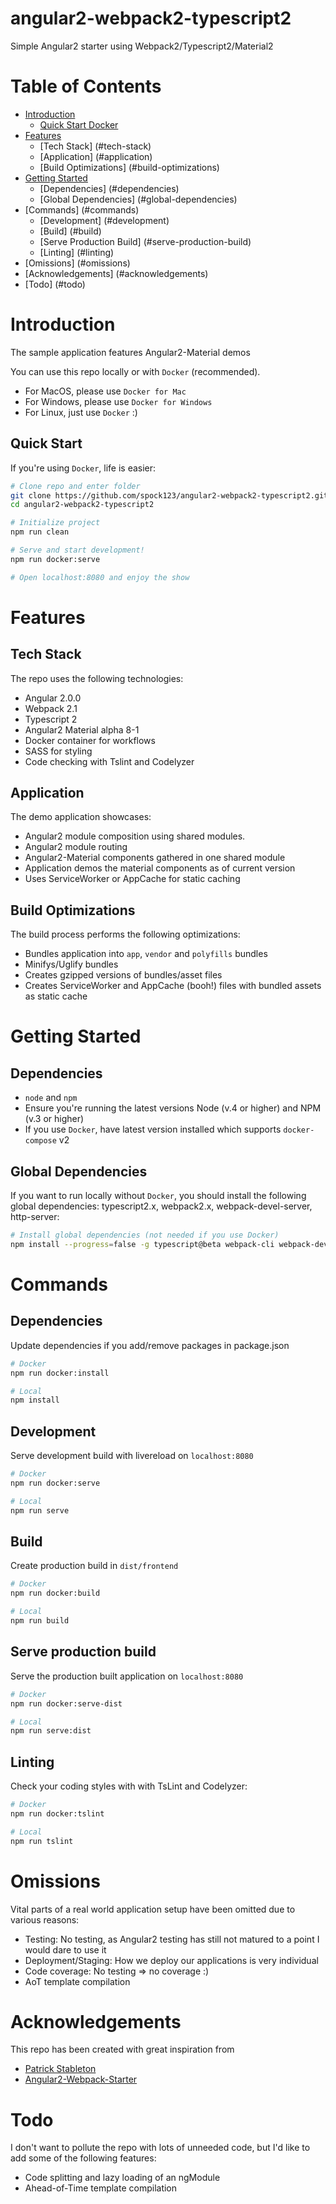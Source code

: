 # angular2-webpack2-typescript2
Simple Angular2 starter using Webpack2/Typescript2/Material2

# Table of Contents
* [Introduction](#introduction)
   * [Quick Start Docker](#quick-start)
* [Features](#features)
  * [Tech Stack] (#tech-stack)
  * [Application] (#application)
  * [Build Optimizations] (#build-optimizations)
* [Getting Started](#getting-started)
  * [Dependencies] (#dependencies)
  * [Global Dependencies] (#global-dependencies)
* [Commands] (#commands)
   * [Development] (#development)
   * [Build] (#build)
   * [Serve Production Build] (#serve-production-build)
   * [Linting] (#linting)
* [Omissions] (#omissions)
* [Acknowledgements] (#acknowledgements)
* [Todo] (#todo)


# Introduction
The sample application features Angular2-Material demos

You can use this repo locally or with `Docker` (recommended).

* For MacOS, please use `Docker for Mac`
* For Windows, please use `Docker for Windows`
* For Linux, just use `Docker` :)

## Quick Start
If you're using `Docker`, life is easier:
```bash
# Clone repo and enter folder
git clone https://github.com/spock123/angular2-webpack2-typescript2.git
cd angular2-webpack2-typescript2

# Initialize project
npm run clean

# Serve and start development!
npm run docker:serve

# Open localhost:8080 and enjoy the show
```


# Features

## Tech Stack
The repo uses the following technologies:

* Angular 2.0.0
* Webpack 2.1
* Typescript 2
* Angular2 Material alpha 8-1
* Docker container for workflows
* SASS for styling
* Code checking with Tslint and Codelyzer

## Application
The demo application showcases:

* Angular2 module composition using shared modules.
* Angular2 module routing
* Angular2-Material components gathered in one shared module
* Application demos the material components as of current version
* Uses ServiceWorker or AppCache for static caching

## Build Optimizations
The build process performs the following optimizations:

* Bundles application into `app`, `vendor` and `polyfills` bundles
* Minifys/Uglify bundles
* Creates gzipped versions of bundles/asset files
* Creates ServiceWorker and AppCache (booh!) files with bundled assets as static cache


# Getting Started
## Dependencies

* `node` and `npm`
* Ensure you're running the latest versions Node (v.4 or higher)  and NPM (v.3 or higher)
* If you use `Docker`, have latest version installed which supports `docker-compose` v2

## Global Dependencies
If you want to run locally without `Docker`, you should install the following global dependencies: typescript2.x, webpack2.x, webpack-devel-server, http-server:

```bash
# Install global dependencies (not needed if you use Docker)
npm install --progress=false -g typescript@beta webpack-cli webpack-dev-server webpack@2.1.0-beta http-server
```


# Commands

## Dependencies
Update dependencies if you add/remove packages in package.json
```bash
# Docker
npm run docker:install

# Local
npm install
```

## Development
Serve development build with livereload on `localhost:8080`
```bash
# Docker
npm run docker:serve

# Local
npm run serve
```

## Build
Create production build in `dist/frontend`
```bash
# Docker
npm run docker:build

# Local
npm run build
```

## Serve production build
Serve the production built application on `localhost:8080`
```bash
# Docker
npm run docker:serve-dist

# Local
npm run serve:dist
```

## Linting
Check your coding styles with with TsLint and Codelyzer:

```bash
# Docker
npm run docker:tslint

# Local
npm run tslint
```

# Omissions
Vital parts of a real world application setup have been omitted due to various reasons:

* Testing: No testing, as Angular2 testing has still not matured to a point I would dare to use it
* Deployment/Staging: How we deploy our applications is very individual
* Code coverage: No testing => no coverage :)
* AoT template compilation


# Acknowledgements
This repo has been created with great inspiration from

* <a href="https://github.com/gdi2290" target="_new">Patrick Stableton</a>
* <a href="https://github.com/AngularClass/angular2-webpack-starter" target="_new">Angular2-Webpack-Starter</a>

# Todo
I don't want to pollute the repo with lots of unneeded code, but I'd like to add some of the following features:

* Code splitting and lazy loading of an ngModule
* Ahead-of-Time template compilation
